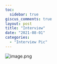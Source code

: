 ```yaml
---
toc:
  sidebar: true
giscus_comments: true
layout: post
title: "Interview"
date: "2021-08-01"
categories: 
  - "Interview Pic"
---
```


![image.png](https://raw.githubusercontent.com/zhengstar94/zhengstar94.github.io/main/_posts/2021/08/images/interview.png)